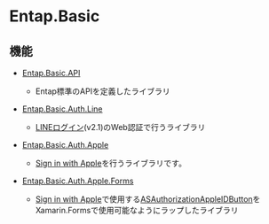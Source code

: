 # Entap.Basic

## 機能
* [Entap.Basic.API](https://github.com/entap/Entap.Basic/tree/main/Source/Entap.Basic/Entap.Basic.Api)
  * Entap標準のAPIを定義したライブラリ  

* [Entap.Basic.Auth.Line](https://github.com/entap/Entap.Basic/tree/main/Source/Entap.Basic.Auth.Line/Entap.Basic.Auth.Line.NuGet)
  * [LINEログイン](https://developers.line.biz/ja/reference/line-login/)(v2.1)のWeb認証で行うライブラリ  
* [Entap.Basic.Auth.Apple](https://github.com/entap/Entap.Basic/tree/main/Source/Entap.Basic.Auth.Apple/Entap.Basic.Auth.Apple.NuGet)
  * [Sign in with Apple](https://developer.apple.com/jp/sign-in-with-apple/get-started/)を行うライブラリです。
* [Entap.Basic.Auth.Apple.Forms](https://github.com/entap/Entap.Basic/tree/main/Source/Entap.Basic.Auth.Apple.Forms/Entap.Basic.Auth.Apple.Forms.NuGet)
  * [Sign in with Apple](https://developer.apple.com/jp/sign-in-with-apple/)で使用する[ASAuthorizationAppleIDButton](https://developer.apple.com/documentation/authenticationservices/asauthorizationappleidbutton)をXamarin.Formsで使用可能なようにラップしたライブラリ  
